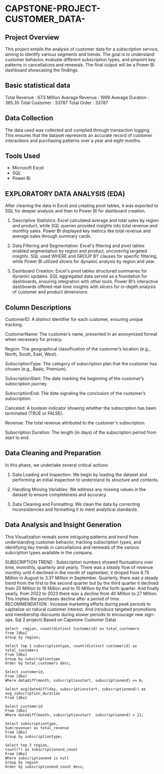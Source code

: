 # CAPSTONE-PROJECT-CUSTOMER_DATA-

## Project Overview 

This project entails the analysis of customer data for a subscription service, aiming to identify various segments and trends. The goal is to understand customer behavior, evaluate different subscription types, and pinpoint key patterns in cancellations and renewals. The final output will be a Power BI dashboard showcasing the findings.

## Basic statistical data 
Total Revenue : 67.5 Million
Average Revenue : 1999
Average Duration : 365.35
Total Customer : 33787
Total Order : 33787

## Data Collection
The data used was collected and complied through transaction logging. This ensures that the dataset represents an accurate record of customer interactions and purchasing patterns over a year and eight months.


## Tools Used
- Microsoft Excel
- SQL
- Power Bi

## EXPLORATORY DATA ANALYSIS (EDA)

After cleaning the data in Excel and creating pivot tables, it was exported to SQL for deeper analysis and then to Power BI for dashboard creation.

1. Descriptive Statistics: Excel calculated average and total sales by region and product, while SQL queries provided insights into total revenue and monthly sales. Power BI displayed key metrics like total revenue and average sales through summary cards.


2. Data Filtering and Segmentation: Excel's filtering and pivot tables enabled segmentation by region and product, uncovering targeted insights. SQL used WHERE and GROUP BY clauses for specific filtering, while Power BI utilized slicers for dynamic analysis by region and year.


3. Dashboard Creation: Excel's pivot tables structured summaries for dynamic updates. SQL aggregated data served as a foundation for dashboards, ensuring integration with other tools. Power BI’s interactive dashboards offered real-time insights with slicers for in-depth analysis of customer and product dimensions.

  
## Column Descriptions

CustomerID: A distinct identifier for each customer, ensuring unique tracking.

CustomerName: The customer’s name, presented in an anonymized format when necessary for privacy.

Region: The geographical classification of the customer’s location (e.g., North, South, East, West).

SubscriptionType: The category of subscription plan that the customer has chosen (e.g., Basic, Premium).

SubscriptionStart: The date marking the beginning of the customer’s subscription journey.

SubscriptionEnd: The date signaling the conclusion of the customer’s subscription.

Canceled: A boolean indicator showing whether the subscription has been terminated (TRUE or FALSE).

Revenue: The total revenue attributed to the customer's subscription.

Subscription Duration: The length (in days) of the subscription period from start to end.

## Data Cleaning and Preparation

In this phase, we undertake several critical actions:

1. Data Loading and Inspection: We begin by loading the dataset and performing an initial inspection to understand its structure and contents.


2. Handling Missing Variables: We address any missing values in the dataset to ensure completeness and accuracy.


3. Data Cleaning and Formatting: We clean the data by correcting inconsistencies and formatting it to meet analytical standards.

## Data Analysis and Insight Generation

This Visualization reveals some intriguing patterns and trend from understanding customer behavior, tracking subscription types, and identifying key trends in cancellations and renewals of the various subcription types available in the company.

SUBSCRIPTION TREND : Subscription numbers showed fluctuations over time, monnthly, quarterly and yearly. There was a steady flow of revenue monthly until it declined in the month of september, it droped from 6.75 Million in August to 3.37 Million in September. Quarterly, there was a steady trend from the first to the second quarter but by the third quarter it declined from 20 Million to 16 Million and to 10 MIllion by the forth quarter. And finally yearly, from 2022 to 2023 there was a decline from 40 Million to 27 Million. This implies the purchases decline after a period of time. RECOMMENDATION : Increase marketing efforts during peak periods to capitalize on natural customer interest. And introduce targeted promotions and membership discounts during slower periods to encourage new sign-ups.
Sql 2 project( Based on Capstone Customer Data)

```
Select  region, count(distinct Customerid) as total_customers 
from [dbo]
Group by region;
```
```
Select top 1 subscriptiontype, count(distinct customerid) as total_customers
From [dbo]
Group by subscriptiontype 
Order by total_customers desc;
```
```
Select customerid,
From [dbo]
Where datadiff(month, subscriptionstart, subscriptionend) <= 6;
```
```
Select avg(datediff(day, subscriptionstart, subscriptionend)) as avg_subscription_duration
From [dbo]
```
```
Select customerid
From [dbo]
Where datediff(month, subscriptionstart  subscriptionend) > 12;
```

```
Select subscriptiontype,
Sum(revenue) as total_revenue 
From [dbo]
Group by subscriptiontype;
```

```
Select top 3 region,
Count(*) as subscriptionend_count
From [dbo]
Where subscriptionend is null
Group by region
Order by subscriptionend_count desc;
```

























